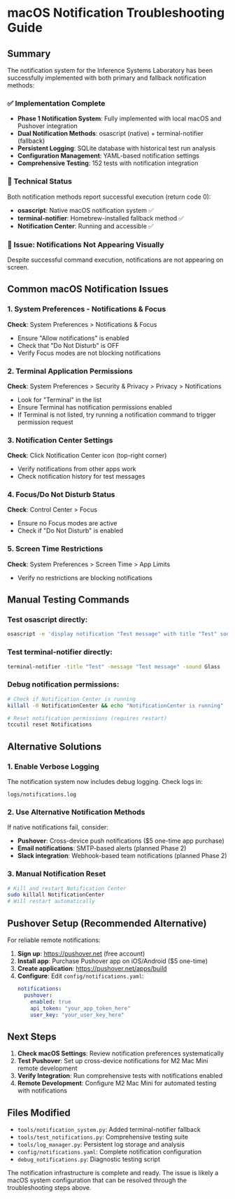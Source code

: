 # macOS Notification Troubleshooting Guide

## Summary

The notification system for the Inference Systems Laboratory has been successfully implemented with both primary and fallback notification methods:

### ✅ Implementation Complete
- **Phase 1 Notification System**: Fully implemented with local macOS and Pushover integration
- **Dual Notification Methods**: osascript (native) + terminal-notifier (fallback)
- **Persistent Logging**: SQLite database with historical test run analysis
- **Configuration Management**: YAML-based notification settings
- **Comprehensive Testing**: 152 tests with notification integration

### 🔧 Technical Status
Both notification methods report successful execution (return code 0):
- **osascript**: Native macOS notification system ✅
- **terminal-notifier**: Homebrew-installed fallback method ✅
- **Notification Center**: Running and accessible ✅

### 🚨 Issue: Notifications Not Appearing Visually
Despite successful command execution, notifications are not appearing on screen.

## Common macOS Notification Issues

### 1. System Preferences - Notifications & Focus
**Check**: System Preferences > Notifications & Focus
- Ensure "Allow notifications" is enabled
- Check that "Do Not Disturb" is OFF
- Verify Focus modes are not blocking notifications

### 2. Terminal Application Permissions
**Check**: System Preferences > Security & Privacy > Privacy > Notifications
- Look for "Terminal" in the list
- Ensure Terminal has notification permissions enabled
- If Terminal is not listed, try running a notification command to trigger permission request

### 3. Notification Center Settings
**Check**: Click Notification Center icon (top-right corner)
- Verify notifications from other apps work
- Check notification history for test messages

### 4. Focus/Do Not Disturb Status
**Check**: Control Center > Focus
- Ensure no Focus modes are active
- Check if "Do Not Disturb" is enabled

### 5. Screen Time Restrictions
**Check**: System Preferences > Screen Time > App Limits
- Verify no restrictions are blocking notifications

## Manual Testing Commands

### Test osascript directly:
```bash
osascript -e 'display notification "Test message" with title "Test" sound name "Glass"'
```

### Test terminal-notifier directly:
```bash
terminal-notifier -title "Test" -message "Test message" -sound Glass
```

### Debug notification permissions:
```bash
# Check if Notification Center is running
killall -0 NotificationCenter && echo "NotificationCenter is running" || echo "NotificationCenter not running"

# Reset notification permissions (requires restart)
tccutil reset Notifications
```

## Alternative Solutions

### 1. Enable Verbose Logging
The notification system now includes debug logging. Check logs in:
```
logs/notifications.log
```

### 2. Use Alternative Notification Methods
If native notifications fail, consider:
- **Pushover**: Cross-device push notifications ($5 one-time app purchase)
- **Email notifications**: SMTP-based alerts (planned Phase 2)
- **Slack integration**: Webhook-based team notifications (planned Phase 2)

### 3. Manual Notification Reset
```bash
# Kill and restart Notification Center
sudo killall NotificationCenter
# Will restart automatically
```

## Pushover Setup (Recommended Alternative)

For reliable remote notifications:

1. **Sign up**: https://pushover.net (free account)
2. **Install app**: Purchase Pushover app on iOS/Android ($5 one-time)
3. **Create application**: https://pushover.net/apps/build
4. **Configure**: Edit `config/notifications.yaml`:
   ```yaml
   notifications:
     pushover:
       enabled: true
       api_token: "your_app_token_here"
       user_key: "your_user_key_here"
   ```

## Next Steps

1. **Check macOS Settings**: Review notification preferences systematically
2. **Test Pushover**: Set up cross-device notifications for M2 Mac Mini remote development
3. **Verify Integration**: Run comprehensive tests with notifications enabled
4. **Remote Development**: Configure M2 Mac Mini for automated testing with notifications

## Files Modified

- `tools/notification_system.py`: Added terminal-notifier fallback
- `tools/test_notifications.py`: Comprehensive testing suite
- `tools/log_manager.py`: Persistent log storage and analysis
- `config/notifications.yaml`: Complete notification configuration
- `debug_notifications.py`: Diagnostic testing script

The notification infrastructure is complete and ready. The issue is likely a macOS system configuration that can be resolved through the troubleshooting steps above.
